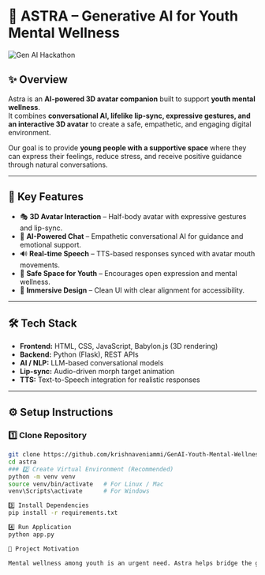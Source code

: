# 🌌 ASTRA – Generative AI for Youth Mental Wellness   

![Gen AI Hackathon](<img width="1440" height="600" alt="unnamed" src="https://github.com/user-attachments/assets/180f0d26-e238-4a08-b8c2-9ff02ddf89b7" />
)  

## ✨ Overview  
Astra is an **AI-powered 3D avatar companion** built to support **youth mental wellness**.  
It combines **conversational AI, lifelike lip-sync, expressive gestures, and an interactive 3D avatar** to create a safe, empathetic, and engaging digital environment.  

Our goal is to provide **young people with a supportive space** where they can express their feelings, reduce stress, and receive positive guidance through natural conversations.  

---

## 🌟 Key Features  
- 🎭 **3D Avatar Interaction** – Half-body avatar with expressive gestures and lip-sync.  
- 🧠 **AI-Powered Chat** – Empathetic conversational AI for guidance and emotional support.  
- 🔊 **Real-time Speech** – TTS-based responses synced with avatar mouth movements.  
- 💬 **Safe Space for Youth** – Encourages open expression and mental wellness.  
- 🎨 **Immersive Design** – Clean UI with clear alignment for accessibility.  

---

## 🛠️ Tech Stack  
- **Frontend:** HTML, CSS, JavaScript, Babylon.js (3D rendering)  
- **Backend:** Python (Flask), REST APIs  
- **AI / NLP:** LLM-based conversational models  
- **Lip-sync:** Audio-driven morph target animation  
- **TTS:** Text-to-Speech integration for realistic responses  

---

## ⚙️ Setup Instructions  

### 1️⃣ Clone Repository  
```bash
git clone https://github.com/krishnaveniammi/GenAI-Youth-Mental-Wellness.git
cd astra
### 2️⃣ Create Virtual Environment (Recommended)
python -m venv venv
source venv/bin/activate   # For Linux / Mac
venv\Scripts\activate      # For Windows

3️⃣ Install Dependencies
pip install -r requirements.txt

4️⃣ Run Application
python app.py

📌 Project Motivation

Mental wellness among youth is an urgent need. Astra helps bridge the gap by offering 24/7 AI support, empathetic listening, and encouraging positivity through interactive 3D conversations. Instead of passive chatbots, Astra feels alive and approachable, making young people feel heard, valued, and supported.




